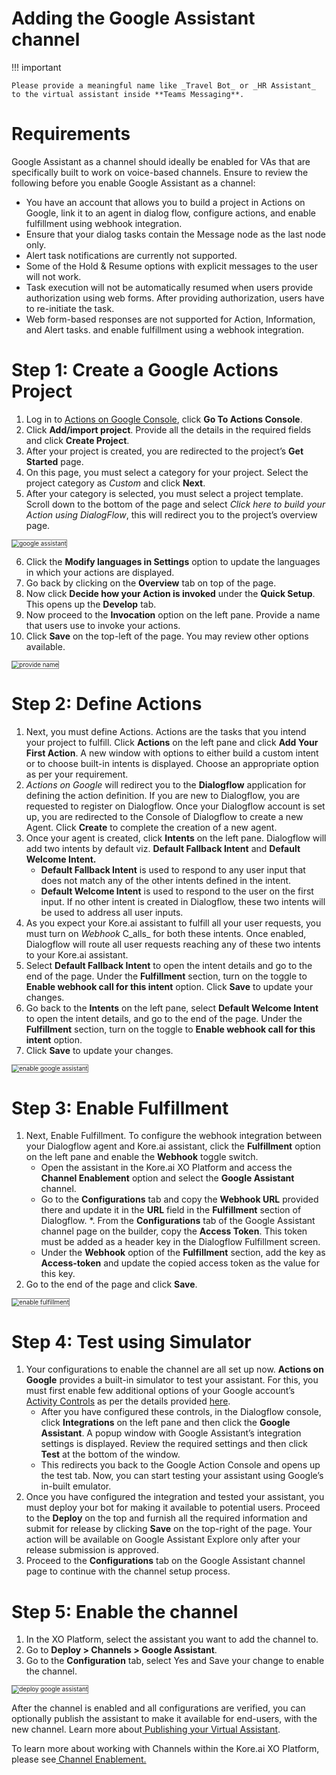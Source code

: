 # **Adding the Google Assistant channel**

!!! important

    Please provide a meaningful name like _Travel Bot_ or _HR Assistant_ to the virtual assistant inside **Teams Messaging**.


# Requirements

Google Assistant as a channel should ideally be enabled for VAs that are specifically built to work on voice-based channels. Ensure to review the following before you enable Google Assistant as a channel:


* You have an account that allows you to build a project in Actions on Google, link it to an agent in dialog flow, configure actions, and enable fulfillment using webhook integration.
* Ensure that your dialog tasks contain the Message node as the last node only.
* Alert task notifications are currently not supported.
* Some of the Hold & Resume options with explicit messages to the user will not work.
* Task execution will not be automatically resumed when users provide authorization using web forms. After providing authorization, users have to re-initiate the task.
* Web form-based responses are not supported for Action, Information, and Alert tasks. and enable fulfillment using a webhook integration.


# Step 1: Create a Google Actions Project

1. Log in to [Actions on Google Console](https://developers.google.com/actions/), click **Go To Actions Console**.
2. Click **Add/import project**. Provide all the details in the required fields and click **Create Project**.
3. After your project is created, you are redirected to the project’s **Get Started** page.
4. On this page, you must select a category for your project. Select the project category as _Custom_ and click **Next**.
5. After your category is selected, you must select a project template. Scroll down to the bottom of the page and select _Click here to build your Action using DialogFlow_, this will redirect you to the project’s overview page.
<img src="../images/google_assistant.png" alt="google assistant" title="google assistant" style="border: 1px solid gray; zoom:70%;">

6. Click the **Modify languages in Settings** option to update the languages in which your actions are displayed.
7. Go back by clicking on the **Overview** tab on top of the page.
8. Now click **Decide how your Action is invoked** under the **Quick Setup**. This opens up the **Develop** tab.
9. Now proceed to the **Invocation** option on the left pane. Provide a name that users use to invoke your actions.
10. Click **Save** on the top-left of the page. You may review other options available.
<img src="../images/google_assistant1.png" alt="provide name" title="provide name" style="border: 1px solid gray; zoom:70%;">


# Step 2: Define Actions

1. Next, you must define Actions. Actions are the tasks that you intend your project to fulfill. Click **Actions** on the left pane and click **Add Your First Action**. A new window with options to either build a custom intent or to choose built-in intents is displayed. Choose an appropriate option as per your requirement.
2. _Actions on Google_ will redirect you to the **Dialogflow** application for defining the action definition. If you are new to Dialogflow, you are requested to register on Dialogflow. Once your Dialogflow account is set up, you are redirected to the Console of Dialogflow to create a new Agent. Click **Create** to complete the creation of a new agent.
3. Once your agent is created, click **Intents** on the left pane. Dialogflow will add two intents by default viz. **Default Fallback Intent** and **Default Welcome Intent.**
    * **Default Fallback Intent** is used to respond to any user input that does not match any of the other intents defined in the intent.
    * **Default Welcome Intent** is used to respond to the user on the first input. If no other intent is created in Dialogflow, these two intents will be used to address all user inputs.
4. As you expect your Kore.ai assistant to fulfill all your user requests, you must turn on _Webhook_ C_alls_ for both these intents. Once enabled, Dialogflow will route all user requests reaching any of these two intents to your Kore.ai assistant.
5. Select **Default Fallback Intent** to open the intent details and go to the end of the page. Under the **Fulfillment** section, turn on the toggle to **Enable webhook call for this intent** option. Click **Save** to update your changes.
6. Go back to the **Intents** on the left pane, select **Default Welcome Intent** to open the intent details, and go to the end of the page. Under the **Fulfillment** section, turn on the toggle to **Enable webhook call for this intent** option.
7. Click **Save** to update your changes.
<img src="../images/google_assistant2.png" alt="enable google assistant" title="enable google assistant" style="border: 1px solid gray; zoom:70%;">

# Step 3: Enable Fulfillment


1. Next, Enable Fulfillment. To configure the webhook integration between your Dialogflow agent and Kore.ai assistant, click the **Fulfillment** option on the left pane and enable the **Webhook** toggle switch.
    * Open the assistant in the Kore.ai XO Platform and access the **Channel Enablement** option and select the **Google Assistant** channel.
    * Go to the **Configurations** tab and copy the **Webhook URL** provided there and update it in the **URL** field in the **Fulfillment** section of Dialogflow.
    *. From the **Configurations** tab of the Google Assistant channel page on the builder, copy the **Access Token**. This token must be added as a header key in the Dialogflow Fulfillment screen.
    * Under the **Webhook** option of the **Fulfillment** section, add the key as **Access-token** and update the copied access token as the value for this key.
2. Go to the end of the page and click **Save**.
<img src="../images/google_assistant3.png" alt="enable fulfillment" title="enable fulfillment" style="border: 1px solid gray; zoom:70%;">


# Step 4: Test using Simulator

1. Your configurations to enable the channel are all set up now. **Actions on Google** provides a built-in simulator to test your assistant. For this, you must first enable few additional options of your Google account’s [Activity Controls](https://myaccount.google.com/activitycontrols) as per the details provided [here](https://developers.google.com/actions/dialogflow/first-app?hl=en#preview_the_app).
    * After you have configured these controls, in the Dialogflow console, click **Integrations** on the left pane and then click the **Google Assistant**. A popup window with Google Assistant’s integration settings is displayed. Review the required settings and then click **Test** at the bottom of the window.
    * This redirects you back to the Google Action Console and opens up the test tab. Now, you can start testing your assistant using Google’s in-built emulator.
2. Once you have configured the integration and tested your assistant, you must deploy your bot for making it available to potential users. Proceed to the **Deploy** on the top and furnish all the required information and submit for release by clicking **Save** on the top-right of the page. Your action will be available on Google Assistant Explore only after your release submission is approved.
3. Proceed to the **Configurations** tab on the Google Assistant channel page to continue with the channel setup process.


# Step 5: Enable the channel


1. In the XO Platform, select the assistant you want to add the channel to.
2. Go to **Deploy > Channels > Google Assistant**.
3. Go to the **Configuration** tab, select Yes and Save your change to enable the channel.
<img src="../images/google_assistant4.png" alt="deploy google assistant" title="deploy google assistant" style="border: 1px solid gray; zoom:70%;">


After the channel is enabled and all configurations are verified, you can optionally publish the assistant to make it available for end-users, with the new channel. Learn more about[ Publishing your Virtual Assistant](https://developer.kore.ai/docs/bots/publish/publishing-bot/).

To learn more about working with Channels within the Kore.ai XO Platform, please see[ Channel Enablement.](https://developer.kore.ai/docs/bots/channel-enablement/adding-channels-to-your-bot/)

